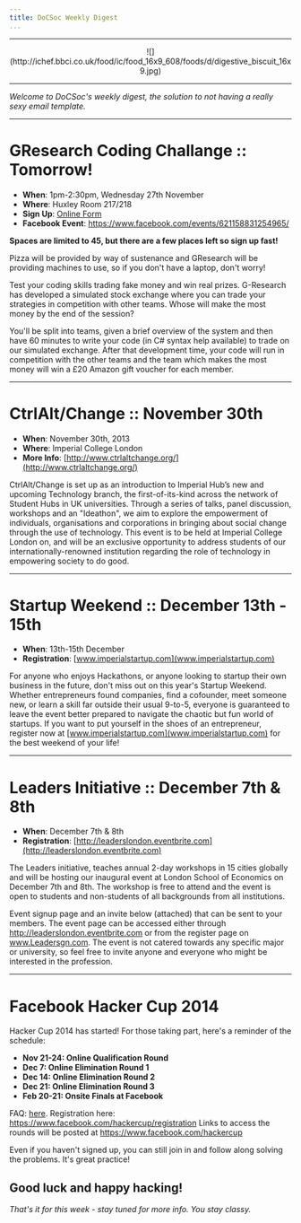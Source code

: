 ```yaml
---
title: DoCSoc Weekly Digest
...
```


---

<center>![](http://ichef.bbci.co.uk/food/ic/food_16x9_608/foods/d/digestive_biscuit_16x9.jpg)</center>

---

*Welcome to DoCSoc's weekly digest, the solution to not having a really sexy email template.*

---

# GResearch Coding Challange :: Tomorrow!

- **When**: 1pm-2:30pm, Wednesday 27th November
- **Where**: Huxley Room 217/218
- **Sign Up**: [Online Form](https://docs.google.com/forms/d/1E3DvBfPyR8qDLGaUJJLYzR8rxkaL9CmDWLl5PMrPPhw/viewform)
- **Facebook Event**: https://www.facebook.com/events/621158831254965/

**Spaces are limited to 45, but there are a few places left so sign up fast!**

Pizza will be provided by way of sustenance and GResearch will be providing machines to use, so if you don't have a laptop, don't worry!

Test your coding skills trading fake money and win real prizes. G-Research has developed a simulated stock exchange where you can trade your strategies in competition with other teams. Whose will make the most money by the end of the session?

You'll be split into teams, given a brief overview of the system and then have 60 minutes to write your code (in C# syntax help available) to trade on our simulated exchange. After that development time, your code will run in competition with the other teams and the team which makes the most money will win a £20 Amazon gift voucher for each member.

---

# CtrlAlt/Change :: November 30th

- **When**: November 30th, 2013
- **Where**: Imperial College London
- **More Info**: [http://www.ctrlaltchange.org/](http://www.ctrlaltchange.org/)

CtrlAlt/Change is set up as an introduction to Imperial Hub’s new and upcoming Technology branch, the first-of-its-kind across the network of Student Hubs in UK universities. Through a series of talks, panel discussion, workshops and an "Ideathon", we aim to explore the empowerment of individuals, organisations and corporations in bringing about social change through the use of technology. This event is to be held at Imperial College London on, and will be an exclusive opportunity to address students of our internationally-renowned institution regarding the role of technology in empowering society to do good.

---

# Startup Weekend :: December 13th - 15th

- **When**: 13th-15th December
- **Registration**: [www.imperialstartup.com](www.imperialstartup.com)

For anyone who enjoys Hackathons, or anyone looking to startup their own business in the future, don't miss out on this year's Startup Weekend. Whether entrepreneurs found companies, find a cofounder, meet someone new, or learn a skill far outside their usual 9-to-5, everyone is guaranteed to leave the event better prepared to navigate the chaotic but fun world of startups. If you want to put yourself in the shoes of an entrepreneur, register now at [www.imperialstartup.com](www.imperialstartup.com) for the best weekend of your life!

---

# Leaders Initiative :: December 7th & 8th

- **When**: December 7th & 8th
- **Registration**: [http://leaderslondon.eventbrite.com](http://leaderslondon.eventbrite.com)

The Leaders initiative, teaches annual 2-day workshops in 15 cities globally and will be hosting our inaugural event at London School of Economics on December 7th and 8th. The workshop is free to attend and the event is open to students and non-students of all backgrounds from all institutions.

Event signup page and an invite below (attached) that can be sent to your members. The event page can be accessed either through http://leaderslondon.eventbrite.com  or from the register page on www.Leadersgn.com. The event is not catered towards any specific major or university, so feel free to invite anyone and everyone who might be interested in the profession.


---

# Facebook Hacker Cup 2014

Hacker Cup 2014 has started! For those taking part, here's a reminder of the schedule:

- **Nov 21-24: Online Qualification Round**
- **Dec 7: Online Elimination Round 1**
- **Dec 14: Online Elimination Round 2**
- **Dec 21: Online Elimination Round 3**
- **Feb 20-21: Onsite Finals at Facebook** 

FAQ: [here](https://www.facebook.com/notes/facebook-hacker-cup/hacker-cup-2014-faq/769049686444268).
Registration here: https://www.facebook.com/hackercup/registration
Links to access the rounds will be posted at https://www.facebook.com/hackercup

Even if you haven't signed up, you can still join in and follow along solving the problems. It's great practice!

Good luck and happy hacking!
---

*That's it for this week - stay tuned for more info. You stay classy.*
